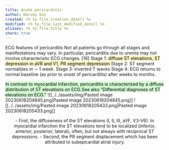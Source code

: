 ```yaml
---
title: Acute pericarditis
author: Harvey Guo
created: <% tp.file.creation_date() %>
modified: <% tp.file.last_modified_date() %>
aliases: <% tp.file.title %>
share: true
---
```



ECG features of pericarditis
Not all patients go through all stages and manifestations may vary. In particular, pericarditis due to uremia may not involve characteristic ECG changes. [16]
Stage 1: <mark style="background: #FFF3A3A6;">diffuse ST elevations, ST depression in aVR and V1, PR segment depression </mark>
Stage 2: ST segment normalizes in ∼ 1 week.
Stage 3: inverted T waves
Stage 4: ECG returns to normal baseline (as prior to onset of pericarditis) after weeks to months.

<mark style="background: #BBFABBA6;">In contrast to myocardial infarction, pericarditis is characterized by a diffuse distribution of ST elevations on ECG.See also “Differential diagnoses of ST elevations on ECG.”</mark>
![[../../assets/img/Pasted image 20230618204845.png|Pasted image 20230618204845.png]]
![[../../assets/img/Pasted image 20230618205433.png|Pasted image 20230618205433.png]]
<center>
- First, the diffuseness of the ST elevations (I, II, III, aVF, V3-V6). In myocardial infarction the ST elevations tend to be localized (inferior, anterior, posterior, lateral), often, but not always with reciprocal ST depressions.
- Second, the PR segment displacement which has been attributed to subepicardial atrial injury.
</center>